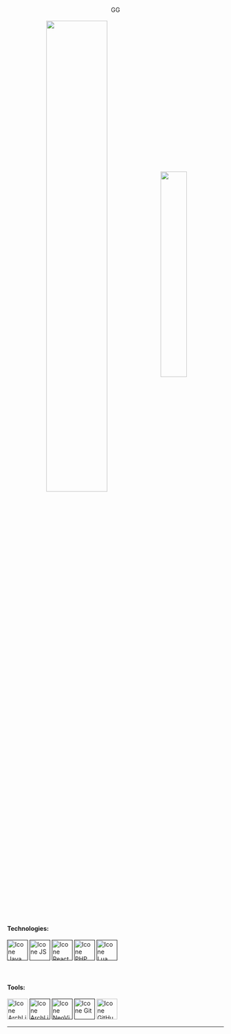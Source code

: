 <div align="center"> <br> GG <br> </div>

<div align="center">
 <img width=53% align="center" src="https://github-readme-streak-stats-stef-00012.vercel.app?user=fk2731&theme=transparent&hide_border=true&border_radius=9&mode=weekly&card_width=521&background=45%2C441FEB5E%2C344AEB89" />
  <img width=35% align="center" src="https://github-readme-stats.vercel.app/api/top-langs/?username=fk2731&layout=compact&theme=aura" />
</div>

<br>

#### Technologies:
[<img height="48px" width="48px" alt="Icone Java" src="https://skillicons.dev/icons?i=java"/>]()
[<img height="48px" width="48px" alt="Icone JS" src="https://skillicons.dev/icons?i=js"/>]()
[<img height="48px" width="48px" alt="Icone React" src="https://skillicons.dev/icons?i=react"/>]()
[<img height="48px" width="48px" alt="Icone PHP" src="https://skillicons.dev/icons?i=php"/>]()
[<img height="48px" width="48px" alt="Icone Lua" src="https://skillicons.dev/icons?i=lua"/>]()

<br>

#### Tools:

  [<img height="48px" width="48px" alt="Icone ArchLinux" src="https://skillicons.dev/icons?i=arch"/>](https://archlinux.org/)
  [<img height="48px" width="48px" alt="Icone ArchLinux" src="https://skillicons.dev/icons?i=linux"/>]()
  [<img height="48px" width="48px" alt="Icone NeoVim" src="https://skillicons.dev/icons?i=neovim"/>]()
  [<img height="48px" width="48px" alt="Icone Git" src="https://skillicons.dev/icons?i=git"/>]()
  [<img height="48px" width="48px" alt="Icone GitHub" src="https://skillicons.dev/icons?i=github"/>](https://github.com/)

------
